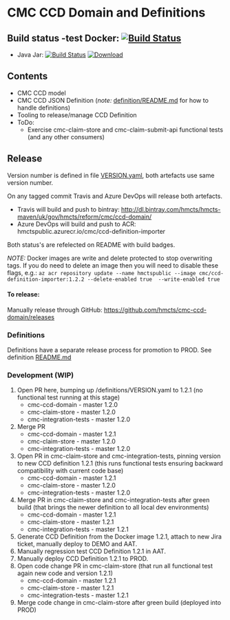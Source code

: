 # CMC CCD Domain and Definitions

## Build status -test Docker: [![Build Status](https://dev.azure.com/hmcts/CNP/_apis/build/status/hmcts.cmc-ccd-domain?branchName=master)](https://dev.azure.com/hmcts/CNP/_build/latest?definitionId=176&branchName=master)

- Java Jar: [![Build Status](https://travis-ci.com/hmcts/cmc-ccd-domain.svg?branch=master)](https://travis-ci.com/hmcts/cmc-ccd-domain) [![Download](https://api.bintray.com/packages/hmcts/hmcts-maven/cmc-ccd-domain/images/download.svg) ](https://bintray.com/hmcts/hmcts-maven/cmc-ccd-domain/_latestVersion)

## Contents

* CMC CCD model
* CMC CCD JSON Definition (*note:* [definition/README.md](./definition/README.md) for how to handle definitions)
* Tooling to release/manage CCD Definition
* ToDo:
  * Exercise cmc-claim-store and cmc-claim-submit-api functional tests (and any other consumers)

## Release

Version number is defined in file [VERSION.yaml](./VERSION.yaml), both artefacts use same version number.

On any tagged commit Travis and Azure DevOps will release both artefacts.

- Travis will build and push to bintray: http://dl.bintray.com/hmcts/hmcts-maven/uk/gov/hmcts/reform/cmc/ccd-domain/
- Azure DevOps will build and push to ACR: hmctspublic.azurecr.io/cmc/ccd-definition-importer

Both status's are refelected on README with build badges.

*NOTE:* Docker images are write and delete protected to stop overwriting tags. If you do need to delete an image then you will need to disable these flags, e.g.: `az acr repository update --name hmctspublic --image cmc/ccd-definition-importer:1.2.2 --delete-enabled true  --write-enabled true`

#### To release:

Manually release through GitHub: https://github.com/hmcts/cmc-ccd-domain/releases

### Definitions

Definitions have a separate release process for promotion to PROD. See definition [README.md](./definition/README.md#)

### Development (WIP)

1. Open PR here, bumping up /definitions/VERSION.yaml to 1.2.1 (no functional test running at this stage)
   * cmc-ccd-domain - master 1.2.0
   * cmc-claim-store - master 1.2.0
   * cmc-integration-tests - master 1.2.0
2. Merge PR
   * cmc-ccd-domain - master 1.2.1
   * cmc-claim-store - master 1.2.0
   * cmc-integration-tests - master 1.2.0
3. Open PR in cmc-claim-store and cmc-integration-tests, pinning version to new CCD definition 1.2.1 (this runs functional tests ensuring backward compatibility with current code base)
   * cmc-ccd-domain - master 1.2.1
   * cmc-claim-store - master 1.2.0
   * cmc-integration-tests - master 1.2.0
4. Merge PR in cmc-claim-store and cmc-integration-tests after green build (that brings the newer definition to all local dev environments)
   * cmc-ccd-domain - master 1.2.1
   * cmc-claim-store - master 1.2.1
   * cmc-integration-tests - master 1.2.1
5. Generate CCD Definition from the Docker image 1.2.1, attach to new Jira ticket, manually deploy to DEMO and AAT.
6. Manually regression test CCD Definition 1.2.1 in AAT.
7. Manually deploy CCD Definition 1.2.1 to PROD.
8. Open code change PR in cmc-claim-store (that run all functional test again new code and version 1.2.1)
   * cmc-ccd-domain - master 1.2.1
   * cmc-claim-store - master 1.2.1
   * cmc-integration-tests - master 1.2.1
9. Merge code change in cmc-claim-store after green build (deployed into PROD)
